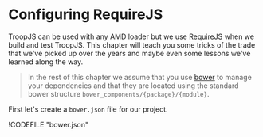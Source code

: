 # Configuring RequireJS

TroopJS can be used with any AMD loader but we use [RequireJS](http://requirejs.org/) when we build and test TroopJS. This chapter will teach you some tricks of the trade that we've picked up over the years and maybe even some lessons we've learned along the way.

> In the rest of this chapter we assume that you use [bower](http://bower.io/) to manage your dependencies and that they are located using the standard bower structure `bower_components/{package}/{module}`.

First let's create a `bower.json` file for our project.

!CODEFILE "bower.json"
